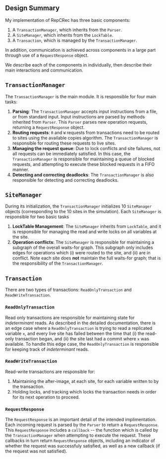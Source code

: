 ## Design Summary

My implementation of RepCRec has three basic components:
1. A `TransactionManager`, which inherits from the `Parser`.
2. A `SiteManager`, which inherits from the `LockTable`.
3. A `Transaction`, which is managed by the `TransactionManager`.

In addition, communication is achieved across components in a large part through
use of a `RequestResponse` object.

We describe each of the components in individually, then describe their
main interactions and communication.

## `TransactionManager`

The `TransactionManager` is the main module. It is responsible for four main tasks:

1. **Parsing**: The `TransactionManager` accepts input instructions from a 
file, or from standard input. Input instructions
are parsed by methods inherited from `Parser`. This `Parser` parses new
operation requests, returning a `RequestResponse` object.
2. **Routing requests**: `R` and `W` requests from transactions need to 
be routed to sites using the available copies algorithm. The
`TransactionManager` is responsible for routing these requests to live sites.
3. **Managing the request queue**: Due to lock conflicts and site failures,
not all requests can be immediately satisfied. In this case, the
`TransactionManager` is responsible for maintaining a queue of blocked
requests, and attempting to execute these blocked requests in a FIFO manner.
4. **Detecting and correcting deadlocks**: The `TransactionManager` is also
responsible for detecting and correcting deadlocks.

## `SiteManager`

During its initialization, the `TransactionManager` initializes 10 `SiteManager`
objects (corresponding to the 10 sites in the simulation). Each `SiteManager`
is responsible for two basic tasks

1. **LockTable Management**: The `SiteManager` inherits from `LockTable`, and it
is responsible for managing the read and write locks on all variables at the site.
2. **Operation conflicts**:  The `SiteManager` is responsible for maintaining
a subgraph of the overall waits-for graph. This subgraph only includes edges
for operations which (i) were routed to the site, and (ii) are in conflict. Note
each site does **not** maintain the full waits-for graph; that is the responsibility
of the `TransactionManager`.

## `Transaction`

There are two types of transactions: `ReadOnlyTransaction` and `ReadWriteTransaction`.

### `ReadOnlyTransaction`

Read only transactions are responsible for maintaining state for _indeterminant_
reads. As described in the detailed documentation, there is an edge case where a
`ReadOnlyTransaction` is trying to read a replicated variable `x`, and every live
site has failed between the time that (i) the read-only transaction began, and
(ii) the site last had a commit where `x` was available. To handle this edge case,
the `ReadOnlyTransaction` is responsible for keeping track of _indeterminant_ reads.

### `ReadWriteTransaction`

Read-write transactions are responsible for:

1. Maintaining the after-image, at each site, for each variable written to by
the transaction.
2. Holding locks, and tracking which locks the transaction needs in order for
its next operation to proceed.

### `RequestResponse`

The `RequestResponse` is an important detail of the intended implimentation. Each
incoming request is parsed by the `Parser` to return a `RequestResponse`. This
`RequestResponse` includes a `callback` -- the function which is called by the
`TransactionManager` when attempting to execute the request. These callbacks
in turn return `RequestResponse` objects, including an indicator of whether
the request was successfuly satisfied, as well as a new callback (if the
request was not satisfied).

